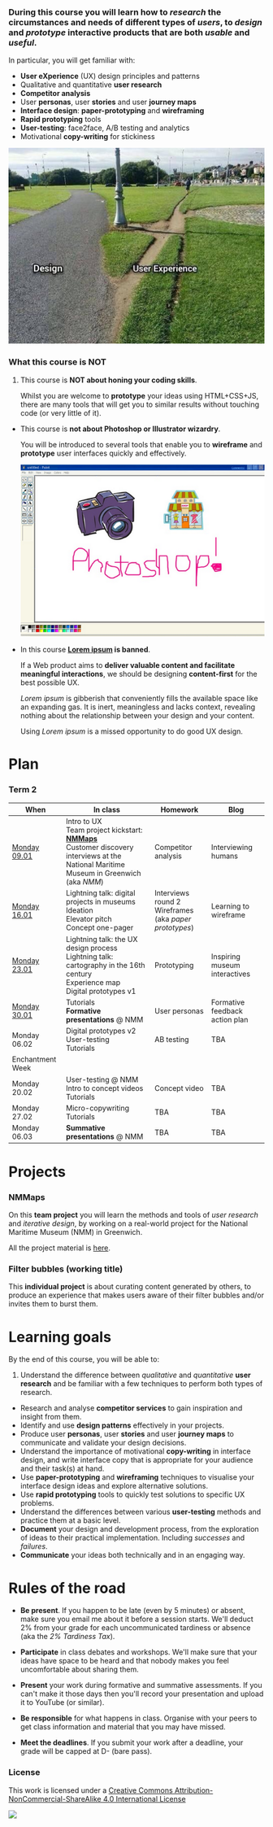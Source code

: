 ### During this course you will learn how to *research* the circumstances and needs of different types of *users*, to *design* and *prototype* interactive products that are both *usable* and *useful*.

In particular, you will get familiar with:

* **User eXperience** (UX) design principles and patterns  
* Qualitative and quantitative **user research** 
* **Competitor analysis**
* User **personas**, user **stories** and user **journey maps**
* **Interface design**: **paper-prototyping** and **wireframing**
* **Rapid prototyping** tools
* **User-testing**: face2face, A/B testing and analytics
* Motivational **copy-writing** for stickiness

![](sessions/01/assets/design-vs-UX.jpg)

### What this course is NOT

1. This course is **NOT about honing your coding skills**.   

	Whilst you are welcome to **prototype** your ideas using HTML+CSS+JS, there are many tools that will get you to similar results without touching code (or very little of it).

* This course is **not about Photoshop or Illustrator wizardry**.   

	You will be introduced to several tools that enable you to **wireframe** and **prototype** user interfaces quickly and effectively.  
  
	![](sessions/assets/photoshop.png)

* In this course **[Lorem ipsum](http://en.wikipedia.org/wiki/Lorem_ipsum) is banned**. 

	If a Web product aims to **deliver valuable content and facilitate meaningful interactions**, we should be designing **content-first** for the best possible UX. 
	
	*Lorem ipsum* is gibberish that conveniently fills the available space like an expanding gas. It is inert, meaningless and lacks context, revealing nothing about the relationship between your design and your content.   
  
	Using *Lorem ipsum* is a missed opportunity to do good UX design.


# Plan

### Term 2

When | In class | Homework | Blog 
---- | -------- | -------- | ----
[Monday<br>09.01](sessions/01) | Intro to UX <br>Team project kickstart: [**NMMaps**](projects/nmmaps) <br>Customer discovery interviews at the National Maritime Museum in Greenwich (aka *NMM*) | Competitor analysis | Interviewing humans
[Monday<br>16.01](sessions/02) | Lightning talk: digital projects in museums <br>Ideation <br>Elevator pitch <br>Concept one-pager | Interviews round 2 <br>Wireframes (aka *paper prototypes*) | Learning to wireframe 
[Monday<br>23.01](sessions/03) | Lightning talk: the UX design process <br>Lightning talk: cartography in the 16th century <br>Experience map <br>Digital prototypes v1 | Prototyping | Inspiring museum interactives
[Monday<br>30.01](sessions/04) | Tutorials <br>**Formative presentations** @ NMM | User personas | Formative feedback action plan
Monday<br>06.02 | Digital prototypes v2 <br>User-testing <br>Tutorials | AB testing | TBA
Enchantment Week | | | 
Monday<br>20.02 | User-testing @ NMM <br>Intro to concept videos <br>Tutorials | Concept video | TBA
Monday<br>27.02 | Micro-copywriting <br>Tutorials | TBA | TBA 
Monday<br>06.03 | **Summative presentations** @ NMM | TBA | TBA

<!--

### Term 3

When | In class | Homework | Blog 
---- | -------- | -------- | ----
Monday<br>14.04 | Team project: [**DAX**](#DAX) <br>Lightning talk: digital projects in galleries and museums <br>*Brainswarming* <br>Field **research** at the Maritime Museum | Form teams, create **personas** based on your field research observations | Design is a conversation
Monday<br>21.04 | Guest speaker: the process of making art-based apps <br>Workshop: from post-its to **digital prototypes** | Keep prototyping | Your favourite digital archive experience 
Monday<br>28.04 | Experience map <br>Riskiest hypothesis <br>Prototype | User-testing prep | Are UI walkthroughs evil? 
Monday<br>05.05 | User-testing | User-testing debrief and report <br>Prep formative |  
Monday<br>12.05 | **Formative presentations** | Explore the izi.TRAVEL app | Action plan 
Monday<br>19.05 | Guest speaker: working with museums <br> Workshop: creating engaging content using the [izi.TRAVEL](https://izi.travel/en) platform | Continue prototyping your idea | Evaluate izi.TRAVEL (both front-end and back-end) 
Monday<br>26.05 | School trip: [Talk Web Design](http://talkwebdesign.co.uk) | Continue prototyping your idea | Talk Web Design 
Monday<br>02.06 | *ArtWonder* presentation and user-testing <br>Tutorials on *DAX* | Prep summative |  
Monday<br>09.06 | **Summative presentations** | **Summative hand-in** | 

-->


# Projects

### NMMaps

On this **team project** you will learn the methods and tools of *user research* and *iterative design*, by working on a real-world project for the National Maritime Museum (NMM) in Greenwich. 

All the project material is [here](projects/nmmaps).

### Filter bubbles (working title)

This **individual project** is about curating content generated by others, to produce an experience that makes users aware of their filter bubbles and/or invites them to burst them.

<!-- All the project material is [here](projects/dax). -->


# Learning goals

By the end of this course, you will be able to:

1. Understand the difference between *qualitative* and *quantitative* **user research** and be familiar with a few techniques to perform both types of research.
* Research and analyse **competitor services** to gain inspiration and insight from them.
* Identify and use **design patterns** effectively in your projects.
* Produce user **personas**, user **stories** and user **journey maps** to communicate and validate your design decisions.
* Understand the importance of motivational **copy-writing** in interface design, and write interface copy that is appropriate for your audience and their task(s) at hand.
* Use **paper-prototyping** and **wireframing** techniques to visualise your interface design ideas and explore alternative solutions.
* Use **rapid prototyping** tools to quickly test solutions to specific UX problems.
* Understand the differences between various **user-testing** methods and practice them at a basic level.
* **Document** your design and development process, from the exploration of ideas to their practical implementation. Including *successes* and *failures*.
* **Communicate** your ideas both technically and in an engaging way.


# Rules of the road

* **Be present**. If you happen to be late (even by 5 minutes) or absent, make sure you email me about it before a session starts. We'll deduct 2% from your grade for each uncommunicated tardiness or absence (aka the *2% Tardiness Tax*).

* **Participate** in class debates and workshops. We'll make sure that your ideas have space to be heard and that nobody makes you feel uncomfortable about sharing them.

* **Present** your work during formative and summative assessments. If you can't make it those days then you'll record your presentation and upload it to YouTube (or similar).

* **Be responsible** for what happens in class. Organise with your peers to get class information and material that you may have missed.

* **Meet the deadlines**. If you submit your work after a deadline, your grade will be capped at D- (bare pass).


### License

This work is licensed under a [Creative Commons Attribution-NonCommercial-ShareAlike 4.0 International License](http://creativecommons.org/licenses/by-nc-sa/4.0)

[![](http://mirrors.creativecommons.org/presskit/buttons/88x31/svg/by-nc-sa.svg)](http://creativecommons.org/licenses/by-nc-sa/4.0)